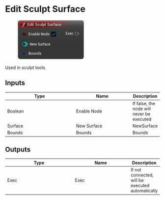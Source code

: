 # Edit Sculpt Surface

<div align="left" data-full-width="false">

<figure><img src="Edit_Sculpt_Surface.png" alt=""><figcaption></figcaption></figure>

</div>

Used in sculpt tools

## Inputs

<table>
<thead><tr><th width="250">Type</th><th width="200">Name</th><th>Description</th></tr></thead>
<tbody>
<tr><td>Boolean</td><td>Enable Node</td><td>If false, the node will never be executed</td></tr>
<tr><td>Surface</td><td>New Surface</td><td>NewSurface</td></tr>
<tr><td>Bounds</td><td>Bounds</td><td>Bounds</td></tr>
</tbody>
</table>

## Outputs

<table>
<thead><tr><th width="250">Type</th><th width="200">Name</th><th>Description</th></tr></thead>
<tbody>
<tr><td>Exec</td><td>Exec</td><td>If not connected, will be executed automatically</td></tr>
</tbody>
</table>